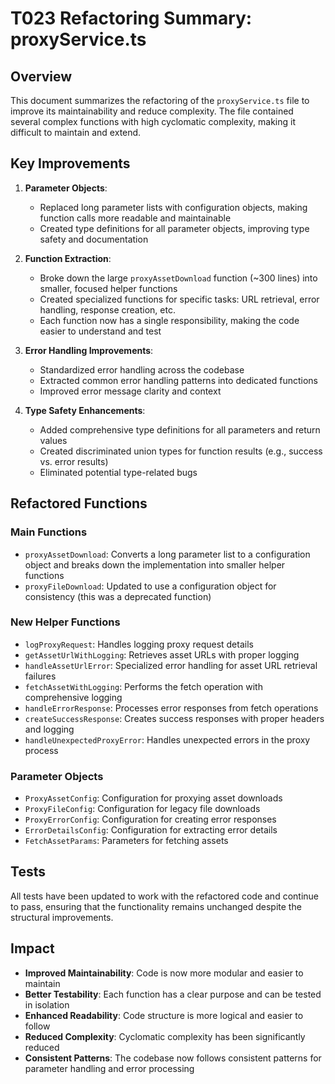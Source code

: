 # T023 Refactoring Summary: proxyService.ts

## Overview

This document summarizes the refactoring of the `proxyService.ts` file to improve its maintainability and reduce complexity. The file contained several complex functions with high cyclomatic complexity, making it difficult to maintain and extend.

## Key Improvements

1. **Parameter Objects**:

   - Replaced long parameter lists with configuration objects, making function calls more readable and maintainable
   - Created type definitions for all parameter objects, improving type safety and documentation

2. **Function Extraction**:

   - Broke down the large `proxyAssetDownload` function (~300 lines) into smaller, focused helper functions
   - Created specialized functions for specific tasks: URL retrieval, error handling, response creation, etc.
   - Each function now has a single responsibility, making the code easier to understand and test

3. **Error Handling Improvements**:

   - Standardized error handling across the codebase
   - Extracted common error handling patterns into dedicated functions
   - Improved error message clarity and context

4. **Type Safety Enhancements**:
   - Added comprehensive type definitions for all parameters and return values
   - Created discriminated union types for function results (e.g., success vs. error results)
   - Eliminated potential type-related bugs

## Refactored Functions

### Main Functions

- `proxyAssetDownload`: Converts a long parameter list to a configuration object and breaks down the implementation into smaller helper functions
- `proxyFileDownload`: Updated to use a configuration object for consistency (this was a deprecated function)

### New Helper Functions

- `logProxyRequest`: Handles logging proxy request details
- `getAssetUrlWithLogging`: Retrieves asset URLs with proper logging
- `handleAssetUrlError`: Specialized error handling for asset URL retrieval failures
- `fetchAssetWithLogging`: Performs the fetch operation with comprehensive logging
- `handleErrorResponse`: Processes error responses from fetch operations
- `createSuccessResponse`: Creates success responses with proper headers and logging
- `handleUnexpectedProxyError`: Handles unexpected errors in the proxy process

### Parameter Objects

- `ProxyAssetConfig`: Configuration for proxying asset downloads
- `ProxyFileConfig`: Configuration for legacy file downloads
- `ProxyErrorConfig`: Configuration for creating error responses
- `ErrorDetailsConfig`: Configuration for extracting error details
- `FetchAssetParams`: Parameters for fetching assets

## Tests

All tests have been updated to work with the refactored code and continue to pass, ensuring that the functionality remains unchanged despite the structural improvements.

## Impact

- **Improved Maintainability**: Code is now more modular and easier to maintain
- **Better Testability**: Each function has a clear purpose and can be tested in isolation
- **Enhanced Readability**: Code structure is more logical and easier to follow
- **Reduced Complexity**: Cyclomatic complexity has been significantly reduced
- **Consistent Patterns**: The codebase now follows consistent patterns for parameter handling and error processing
